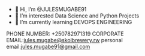- 👋 Hi, I’m @JULESMUGABE91
- 👀 I’m interested Data Science and Python Projects
- 🌱 I’m currently learning DEVOPS ENGINEERING 

PHONE NUMBER: +250782971319
CORPORATE EMAIL:jules.mugabe@skolbrewery.rw
personal email:jules.mugabe91@gmail.com

<!---
JULESMUGABE91/JULESMUGABE91 is a ✨ special ✨ repository because its `README.md` (this file) appears on your GitHub profile.
You can click the Preview link to take a look at your changes.
--->
